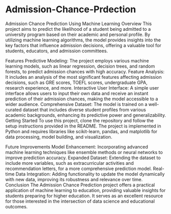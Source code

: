 # Admission-Chance-Prdection
Admission Chance Prediction Using Machine Learning
Overview
This project aims to predict the likelihood of a student being admitted to a university program based on their academic and personal profile. By utilizing machine learning algorithms, the model provides insights into the key factors that influence admission decisions, offering a valuable tool for students, educators, and admission committees.

Features
Predictive Modeling: The project employs various machine learning models, such as linear regression, decision trees, and random forests, to predict admission chances with high accuracy.
Feature Analysis: It includes an analysis of the most significant features affecting admission decisions, such as GRE scores, TOEFL scores, undergraduate GPA, research experience, and more.
Interactive User Interface: A simple user interface allows users to input their own data and receive an instant prediction of their admission chances, making the model accessible to a wider audience.
Comprehensive Dataset: The model is trained on a well-curated dataset that includes diverse student profiles from various academic backgrounds, enhancing its predictive power and generalizability.
Getting Started
To use this project, clone the repository and follow the setup instructions provided in the README. The project is implemented in Python and requires libraries like scikit-learn, pandas, and matplotlib for data processing, model building, and visualization.

Future Improvements
Model Enhancement: Incorporating advanced machine learning techniques like ensemble methods or neural networks to improve prediction accuracy.
Expanded Dataset: Extending the dataset to include more variables, such as extracurricular activities and recommendation letters, for a more comprehensive prediction model.
Real-time Data Integration: Adding functionality to update the model dynamically with new data, improving its robustness and relevance over time.
Conclusion
The Admission Chance Prediction project offers a practical application of machine learning to education, providing valuable insights for students preparing for higher education. It serves as an excellent resource for those interested in the intersection of data science and educational outcomes.
